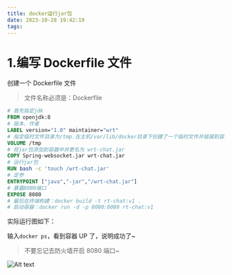 ```yaml
---
title: docker运行jar包
date: 2023-10-28 19:42:19
tags:
---
```


# 1.编写 Dockerfile 文件

创建一个 Dockerfile 文件

> 文件名称必须是：Dockerfile

```dockerfile
# 首先指定jdk
FROM openjdk:8
# 版本、作者
LABEL version="1.0" maintainer="wrt"
# 指定临时文件目录为/tmp.在主机/var/lib/docker目录下创建了一个临时文件并链接到容器的/tmp
VOLUME /tmp
# 将jar包添加到容器中并更名为 wrt-chat.jar
COPY Spring-websocket.jar wrt-chat.jar
# 运行jar包
RUN bash -c 'touch /wrt-chat.jar'
# 定参
ENTRYPOINT ["java","-jar","/wrt-chat.jar"]
# 暴露8080端口
EXPOSE 8080
# 最后在终端构建：docker build -t rt-chat:v1 .
# 启动容器：docker run -d -p 8080:8080 rt-chat:v1
```

实际运行图如下：

输入`docker ps`，看到容器 UP 了，说明成功了~

> 不要忘记去防火墙开启 8080 端口~

![Alt text](image-1.png)
